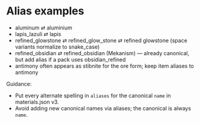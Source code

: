 Alias examples
==============
- aluminum ⇄ aluminium
- lapis_lazuli ⇄ lapis
- refined_glowstone ⇄ refined_glow_stone ⇄ refined glowstone (space variants normalize to snake_case)
- refined_obsidian ⇄ refined_obsidian (Mekanism) — already canonical, but add alias if a pack uses obsidian_refined
- antimony often appears as stibnite for the ore form; keep item aliases to antimony

Guidance:
- Put every alternate spelling in `aliases` for the canonical `name` in materials.json v3.
- Avoid adding new canonical names via aliases; the canonical is always `name`.
